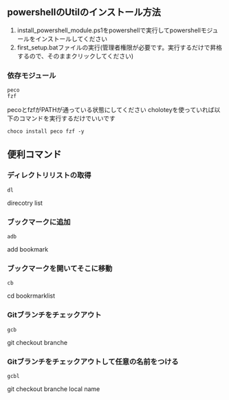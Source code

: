 

## powershellのUtilのインストール方法

1. install_powershell_module.ps1をpowershellで実行してpowershellモジュールをインストールしてください
2. first_setup.batファイルの実行(管理者権限が必要です。実行するだけで昇格するので、そのままクリックしてください)

### 依存モジュール
```
peco
fzf
```

pecoとfzfがPATHが通っている状態にしてください
choloteyを使っていれば以下のコマンドを実行するだけでいいです
```
choco install peco fzf -y
```

## 便利コマンド

### ディレクトリリストの取得
```
dl
```
direcotry list

### ブックマークに追加
```
adb
```
add bookmark

### ブックマークを開いてそこに移動
```
cb
```
cd bookrmarklist

### Gitブランチをチェックアウト
```
gcb
```
git checkout branche

### Gitブランチをチェックアウトして任意の名前をつける
```
gcbl
```
git checkout branche local name

